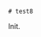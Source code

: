                                                                                                                                                                                                                                                                                                                                                                                                                                                                                                                                                         # test8

Init.
